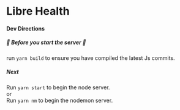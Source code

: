 # Libre Health

#### Dev Directions  

##### :gem: Before you start the server :gem:
run `yarn build` to ensure you have compiled the latest Js commits.

##### Next
Run `yarn start` to begin the node server.  
or  
Run `yarn nm` to begin the nodemon server.  
